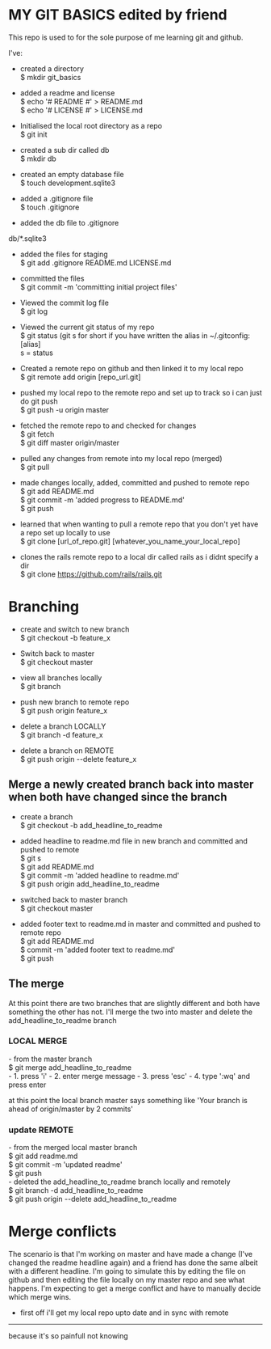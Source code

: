 # MY GIT BASICS edited by friend #

This repo is used to for the sole purpose of me learning git and github.

I've:
- created a directory<br /> 
$ mkdir git_basics<br />

- added a readme and license<br />
$ echo '# README #' > README.md<br />
$ echo '# LICENSE #' > LICENSE.md<br />

- Initialised the local root directory as a repo<br /> 
$ git init<br />

- created a sub dir called db<br />
$ mkdir db<br />
- created an empty database file<br />
$ touch development.sqlite3<br q/>

- added a .gitignore file<br />
$ touch .gitignore<br />
- added the db file to .gitignore<br />

db/*.sqlite3<br />

- added the files for staging <br />
$ git add .gitignore README.md LICENSE.md<br />
- committed the files <br />
$ git commit -m 'committing initial project files'<br />

- Viewed the commit log file<br />
$ git log<br />

- Viewed the current git status of my repo<br />
$ git status (git s for short if you have written the alias in ~/.gitconfig:<br />
[alias]<br />
s = status<br />

- Created a remote repo on github and then linked it to my local repo<br />
$ git remote add origin [repo_url.git]<br />
- pushed my local repo to the remote repo and set up to track so i can just do git push<br />
$ git push -u origin master<br />

- fetched the remote repo to and checked for changes<br />
$ git fetch<br />
$ git diff master origin/master<br />

- pulled any changes from remote into my local repo (merged)<br />
$ git pull<br />

- made changes locally, added, committed and pushed to remote repo <br />
$ git add README.md<br />
$ git commit -m 'added progress to README.md'<br />
$ git push<br />

- learned that when wanting to pull a remote repo that you don't yet have a repo set up locally to use<br />
$ git clone [url_of_repo.git] [whatever_you_name_your_local_repo]<br />
- clones the rails remote repo to a local dir called rails as i didnt specify a dir<br />
$ git clone https://github.com/rails/rails.git<br />

<h1>Branching</h1>

- create and switch to new branch<br /> 
$ git checkout -b feature_x<br />

- Switch back to master<br />
$ git checkout master<br />

- view all branches locally<br />
$ git branch<br />

- push new branch to remote repo<br />
$ git push origin feature_x<br />

- delete a branch LOCALLY<br />
$ git branch -d feature_x<br />
- delete a branch on REMOTE<br />
$ git push origin --delete feature_x<br />

<h2>Merge a newly created branch back into master when both have changed since the branch</h2>

- create a branch<br />
$ git checkout -b add_headline_to_readme<br />

- added headline to readme.md file in new branch and committed and pushed to remote<br />
$ git s<br />
$ git add README.md<br />
$ git commit -m 'added headline to readme.md'<br />
$ git push origin add_headline_to_readme<br />

- switched back to master branch<br />
$ git checkout master<br />

- added footer text to readme.md in master and committed and pushed to remote repo<br />
$ git add README.md<br />
$ commit -m 'added footer text to readme.md'<br />
$ git push<br />

<h2>The merge</h2>
<p>At this point there are two branches that are slightly different and both have something the other has not. I'll merge the two into master and delete the add_headline_to_readme branch</p>
<h3>LOCAL MERGE</h3>
- from the master branch<br /> 
$ git merge add_headline_to_readme<br />
- 1. press 'i'
- 2. enter merge message
- 3. press 'esc'
- 4. type ':wq' and press enter

<p>at this point the local branch master says something like 'Your branch is ahead of origin/master by 2 commits'</p>

<h3>update REMOTE</h3>
- from the merged local master branch<br />
$ git add readme.md<br />
$ git commit -m 'updated readme'<br />
$ git push<br />
- deleted the add_headline_to_readme branch locally and remotely<br />
$ git branch -d add_headline_to_readme<br />
$ git push origin --delete add_headline_to_readme<br />

<h1>Merge conflicts</h1>
<p>The scenario is that I'm working on master and have made a change (I've changed the readme headline again) and a friend has done the same albeit with a different headline. I'm going to simulate this by editing the file on github and then editing the file locally on my master repo and see what happens. I'm expecting to get a merge conflict and have to manually decide which merge wins.</p>

- first off i'll get my local repo upto date and in sync with remote<br />



<hr>
<footer>because it's so painfull not knowing</footer>









